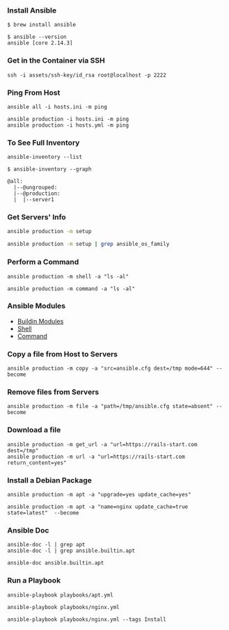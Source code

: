 ### Install Ansible

```
$ brew install ansible
```

```
$ ansible --version
ansible [core 2.14.3]
```

### Get in the Container via SSH

```
ssh -i assets/ssh-key/id_rsa root@localhost -p 2222
```

### Ping From Host

```
ansible all -i hosts.ini -m ping

ansible production -i hosts.ini -m ping
ansible production -i hosts.yml -m ping
```

### To See Full Inventory

```
ansible-inventory --list
```

```
$ ansible-inventory --graph

@all:
  |--@ungrouped:
  |--@production:
  |  |--server1
```

### Get Servers' Info

```sh
ansible production -m setup
```


```sh
ansible production -m setup | grep ansible_os_family
```

### Perform a Command


```
ansible production -m shell -a "ls -al"

ansible production -m command -a "ls -al"
```

### Ansible Modules

- [Buildin Modules](https://docs.ansible.com/ansible/latest/collections/ansible/builtin/index.html)
- [Shell](https://docs.ansible.com/ansible/latest/collections/ansible/builtin/shell_module.html#ansible-collections-ansible-builtin-shell-module)
- [Command](https://docs.ansible.com/ansible/latest/collections/ansible/builtin/command_module.html#ansible-collections-ansible-builtin-command-module)

### Copy a file from Host to Servers

```
ansible production -m copy -a "src=ansible.cfg dest=/tmp mode=644" --become
```

### Remove files from Servers

```
ansible production -m file -a "path=/tmp/ansible.cfg state=absent" --become
```

### Download a file

```
ansible production -m get_url -a "url=https://rails-start.com dest=/tmp"
ansible production -m url -a "url=https://rails-start.com return_content=yes"
```

### Install a Debian Package

```
ansible production -m apt -a "upgrade=yes update_cache=yes"

ansible production -m apt -a "name=nginx update_cache=true state=latest"  --become
```

### Ansible Doc

```
ansible-doc -l | grep apt
ansible-doc -l | grep ansible.builtin.apt

ansible-doc ansible.builtin.apt
```

### Run a Playbook

```
ansible-playbook playbooks/apt.yml

ansible-playbook playbooks/nginx.yml

ansible-playbook playbooks/nginx.yml --tags Install
```

